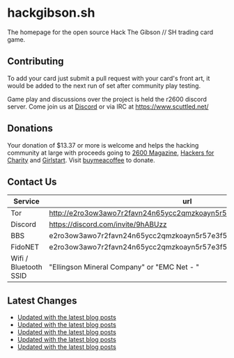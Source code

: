 # hackgibson.sh
The homepage for the open source Hack The Gibson // SH trading card game.


## Contributing

To add your card just submit a pull request with your card's front art, it would be added to the next run of set after community play testing.

Game play and discussions over the project is held the r2600 discord server. Come join us at [Discord](https://discord.com/invite/9hABUzz) or via IRC at https://www.scuttled.net/


## Donations

Your donation of $13.37 or more is welcome and helps the hacking community at large with proceeds going to [2600 Magazine](https://2600.com/), [Hackers for Charity](https://hackersforcharity.org) and [Girlstart](https://girlstart.org).  Visit [buymeacoffee](https://www.buymeacoffee.com/hackgibson.sh) to donate.


## Contact Us

Service | url
-|-
Tor | http://e2ro3ow3awo7r2favn24n65ycc2qmzkoayn5r57e3f56nvjwdcgg32ad.onion
Discord | https://discord.com/invite/9hABUzz
BBS | e2ro3ow3awo7r2favn24n65ycc2qmzkoayn5r57e3f56nvjwdcgg32ad.onion:23
FidoNET | e2ro3ow3awo7r2favn24n65ycc2qmzkoayn5r57e3f56nvjwdcgg32ad.onion:24554
Wifi / Bluetooth SSID | "Ellingson Mineral Company" or "EMC Net - <fidonet address>"

## Latest Changes
<!-- BLOG-POST-LIST:START -->
- [Updated with the latest blog posts](https://github.com/DFW2600/hackgibson.sh/commit/4005258ea31b4aea31bfcaf3fbd94a2071bf83d4)
- [Updated with the latest blog posts](https://github.com/DFW2600/hackgibson.sh/commit/de01f0da7e3dfb4f92e65439cfa145a85f23ee6d)
- [Updated with the latest blog posts](https://github.com/DFW2600/hackgibson.sh/commit/1dc86d1e9b04358b77c2858da36cf24240114e1b)
- [Updated with the latest blog posts](https://github.com/DFW2600/hackgibson.sh/commit/11f850cc23f06cf85a1ea4913ca9c049f9cc7b1f)
- [Updated with the latest blog posts](https://github.com/DFW2600/hackgibson.sh/commit/6e564201a955a1981dbe3f3f23d139c8cef70412)
<!-- BLOG-POST-LIST:END -->
